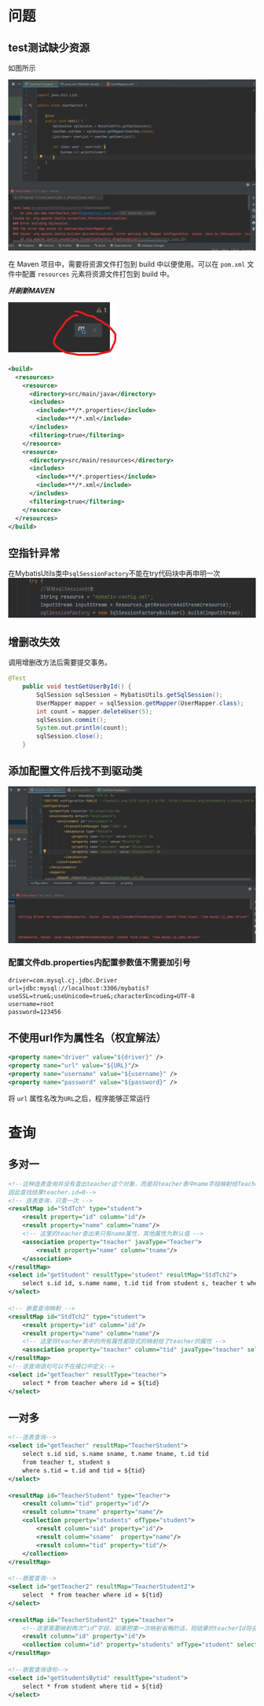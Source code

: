 # 问题

## test测试缺少资源

如图所示

![image.png](https://raw.githubusercontent.com/8uzzlightyear/Image-host/main/images/20230603171106.png)

在 Maven 项目中，需要将资源文件打包到 build 中以便使用。可以在 `pom.xml` 文件中配置 `resources` 元素将资源文件打包到 build 中。

***并刷新MAVEN***

![image.png](https://raw.githubusercontent.com/8uzzlightyear/Image-host/main/images/20230603171448.png)


```XML
<build>
  <resources>
    <resource>
      <directory>src/main/java</directory>
      <includes>
        <include>**/*.properties</include>
        <include>**/*.xml</include>
      </includes>
      <filtering>true</filtering>
    </resource>
    <resource>
      <directory>src/main/resources</directory>
      <includes>
        <include>**/*.properties</include>
        <include>**/*.xml</include>
      </includes>
      <filtering>true</filtering>
    </resource>
  </resources>
</build>
```

## 空指针异常

在MybatisUtils类中`sqlSessionFactory`不能在try代码块中再申明一次
![image.png](https://raw.githubusercontent.com/8uzzlightyear/Image-host/main/images/20230603171746.png)

## 增删改失效

调用增删改方法后需要提交事务。

```Java  
@Test
    public void testGetUserById() {
        SqlSession sqlSession = MybatisUtils.getSqlSession();
        UserMapper mapper = sqlSession.getMapper(UserMapper.class);
        int count = mapper.deleteUser(5);
        sqlSession.commit();
        System.out.println(count);
        sqlSession.close();
    }
```

## 添加配置文件后找不到驱动类

![image.png](https://raw.githubusercontent.com/8uzzlightyear/Image-host/main/images/20230604165614.png)

### 配置文件db.properties内配置参数值不需要加引号
```properties
driver=com.mysql.cj.jdbc.Driver  
url=jdbc:mysql://localhost:3306/mybatis?useSSL=true&;useUnicode=true&;characterEncoding=UTF-8  
username=root  
password=123456
```

## 不使用url作为属性名（权宜解法）

```XML
<property name="driver" value="${driver}" />  
<property name="url" value="${URL}"/>  
<property name="username" value="${username}" />  
<property name="password" value="${password}" />
```

将 `url` 属性名改为`URL`之后，程序能够正常运行

# 查询

## 多对一

```xml
<!--这种连表查询并没有查出teacher这个对象，而是将teacher表中name字段映射给Teacher类的name属性，  
因此查找结果teacher.id=0-->  
<!-- 连表查询，只查一次 -->
<resultMap id="StdTch" type="student">  
	<result property="id" column="id"/>  
	<result property="name" column="name"/>
	<!-- 这里的teacher查出来只有name属性，其他属性为默认值 -->
	<association property="teacher" javaType="Teacher">  
		<result property="name" column="tname"/>  
	</association>  
</resultMap>  
<select id="getStudent" resultType="student" resultMap="StdTch2">  
	select s.id id, s.name name, t.id tid from student s, teacher t where s.tid = t.id  
</select>  

<!-- 嵌套查询映射 -->
<resultMap id="StdTch2" type="student">  
	<result property="id" column="id"/>  
	<result property="name" column="name"/>
	<!-- 这里将teacher表中的所有属性都隐式的映射给了teacher的属性 --> 
	<association property="teacher" column="tid" javaType="teacher" select="getTeacher"/>  
</resultMap>  
<!--该查询语句可以不在接口中定义-->  
<select id="getTeacher" resultType="teacher">  
	select * from teacher where id = ${tid}  
</select>
```

## 一对多



```xml
<!--连表查询-->
<select id="getTeacher" resultMap="TeacherStudent">
	select s.id sid, s.name sname, t.name tname, t.id tid
	from teacher t, student s
	where s.tid = t.id and tid = ${tid}
</select>

<resultMap id="TeacherStudent" type="Teacher">
	<result column="tid" property="id"/>
	<result column="tname" property="name"/>
	<collection property="students" ofType="student">
		<result column="sid" property="id"/>
		<result column="sname"  property="name"/>
		<result column="tid" property="tid"/>
	</collection>
</resultMap>

<!--嵌套查询-->
<select id="getTeacher2" resultMap="TeacherStudent2">
	select  * from teacher where id = ${tid}
</select>

<resultMap id="TeacherStudent2" type="teacher">
	<!--这里需要映射两次“id”字段，如果把第一次映射省略的话，则结果的teacherId将会是默认值0-->
	<result column="id" property="id"/>
	<collection column="id" property="students" ofType="student" select="getStudentsBytid"/>
</resultMap>

<!--嵌套查询语句-->
<select id="getStudentsBytid" resultType="student">
	select * from student where tid = ${tid}
</select>
```